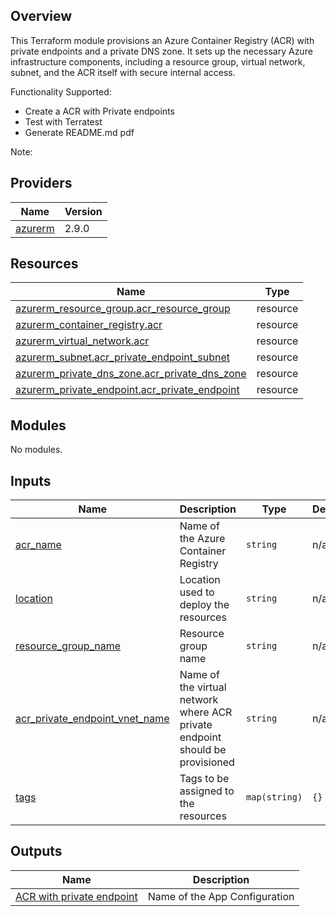 ## Overview
This Terraform module provisions an Azure Container Registry (ACR) with private endpoints and a private DNS zone. It sets up the necessary Azure infrastructure components, including a resource group, virtual network, subnet, and the ACR itself with secure internal access.



Functionality Supported:
- Create a ACR with Private endpoints
- Test with Terratest
- Generate README.md pdf

Note: 

<!-- BEGINNING OF PRE-COMMIT-TERRAFORM DOCS HOOK -->

<!-- BEGIN_TF_DOCS -->





## Providers

| Name | Version |
|------|---------|
| <a name="provider_azurerm"></a> [azurerm](#provider\_azurerm) | 2.9.0 |

## Resources

| Name | Type |
|------|------|
| [azurerm_resource_group.acr_resource_group](https://registry.terraform.io/providers/hashicorp/azurerm/latest/docs/resources/resource_group) | resource |
| [azurerm_container_registry.acr](https://registry.terraform.io/providers/hashicorp/azurerm/latest/docs/resources/container_registry) | resource |
| [azurerm_virtual_network.acr](https://registry.terraform.io/providers/hashicorp/azurerm/latest/docs/resources/virtual_network) | resource |
| [azurerm_subnet.acr_private_endpoint_subnet](https://registry.terraform.io/providers/hashicorp/azurerm/latest/docs/resources/subnet) | resource |
| [azurerm_private_dns_zone.acr_private_dns_zone](https://registry.terraform.io/providers/hashicorp/azurerm/latest/docs/data-sources/private_dns_zone) | resource |
| [azurerm_private_endpoint.acr_private_endpoint](https://registry.terraform.io/providers/hashicorp/azurerm/latest/docs/resources/private_endpoint) | resource |

## Modules

No modules.

## Inputs

| Name | Description | Type | Default | Required |
|------|-------------|------|---------|:--------:|
| <a name="input_acr__name"></a> [acr_name](#input\_acr\_name) | Name of the Azure Container Registry | `string` | n/a | yes |
| <a name="input_location"></a> [location](#input\_location) | Location used to deploy the resources | `string` | n/a | yes |
| <a name="input_resource_group_name"></a> [resource\_group\_name](#input\_resource\_group\_name) | Resource group name | `string` | n/a | yes |
| <a name="input_acr_private_endpoint_vnet_name"></a> [acr_private_endpoint_vnet_name](#input\acr_private_endpoint_vnet_name) | Name of the virtual network where ACR private endpoint should be provisioned | `string` | n/a| yes |
| <a name="input_tags"></a> [tags](#input\_tags) | Tags to be assigned to the resources | `map(string)` | `{}` | no |

## Outputs

| Name | Description |
|------|-------------|
| <a name="output_endpoint"></a> [ACR with private endpoint](#output\_endpoint) | Name of the App Configuration |

<!-- END_TF_DOCS -->    

<!-- END OF PRE-COMMIT-TERRAFORM DOCS HOOK -->